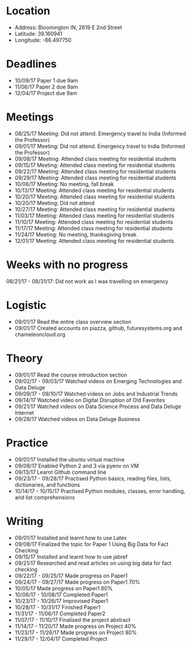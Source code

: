 
# Location
 
* Address: Bloomington IN, 2619 E 2nd Street
* Latitude: 39.160941
* Longitude: -86.497750

# Deadlines

* 10/09/17 Paper 1 due 9am
* 11/06/17 Paper 2 due 9am
* 12/04/17 Project due 9am

# Meetings

* 08/25/17 Meeting: Did not attend. Emergency travel to India (Informed the Professor)
* 09/01/17 Meeting: Did not attend. Emergency travel to India (Informed the Professor)
* 09/08/17 Meeting: Attended class meeting for residential students
* 09/15/17 Meeting: Attended class meeting for residential students
* 09/22/17 Meeting: Attended class meeting for residential students
* 09/29/17 Meeting: Attended class meeting for residential students
* 10/06/17 Meeting: No meeting, fall break
* 10/13/17 Meeting: Attended class meeting for residential students
* 10/20/17 Meeting: Attended class meeting for residential students
* 10/20/17 Meeting: Did not attend
* 10/27/17 Meeting: Attended class meeting for residential students
* 11/03/17 Meeting: Attended class meeting for residential students
* 11/10/17 Meeting: Attended class meeting for residential students
* 11/17/17 Meeting: Attended class meeting for residential students
* 11/24/17 Meeting: No meeting, thanksgiving break
* 12/01/17 Meeting: Attended class meeting for residential students

# Weeks with no progress
08/21/17 - 08/31/17: Did not work as I was travelling on emergency

# Logistic

* 09/01/17 Read the entire class overview section
* 09/01/17 Created accounts on piazza, github, futuresystems.org and chameleoncloud.org

# Theory

* 09/01/17 Read the course introduction section
* 09/02/17 - 09/03/17 Watched videos on Emerging Technologies and Data Deluge
* 09/09/17 - 09/10/17 Watched videos on Jobs and Industrial Trends
* 09/14/17 Watched video on Digital Disruption of Old Favorites
* 09/21/17 Watched videos on Data Science Process and Data Deluge Internet
* 09/28/17 Watched videos on Data Deluge Business

# Practice

* 09/01/17 Installed the ubuntu virtual machine
* 09/08/17 Enabled Python 2 and 3 via pyenv on VM
* 09/13/17 Learnt Github command line
* 09/23/17 - 09/28/17 Practised Python basics, reading files, lists, dictionaries, and functions
* 10/14/17 - 10/15/17 Practised Python modules, classes, error handling, and list comprehensions

# Writing

* 09/01/17 Installed and learnt how to use Latex
* 09/08/17 Finalized the topic for Paper 1 Using Big Data for Fact Checking
* 09/15/17 Installed and learnt how to use jabref
* 09/21/17 Researched and read articles on using big data for fact checking
* 09/22/17 - 09/25/17 Made progress on Paper1
* 09/24/17 - 09/27/17 Made progress on Paper1 70%
* 10/05/17 Made progress on Paper1 80% 
* 10/06/17 - 10/08/17 Completed Paper1
* 10/23/17 - 10/26/17 Improvised Paper1
* 10/28/17 - 10/31/17 Finished Paper1
* 11/31/17 - 11/06/17 Completed Paper2
* 11/07/17 - 11/10/17 Finalised the project abstract
* 11/14/17 - 11/20/17 Made progress on Project 40%
* 11/23/17 - 11/26/17 Made progress on Project 80%
* 11/29/17 - 12/04/17 Completed Project
